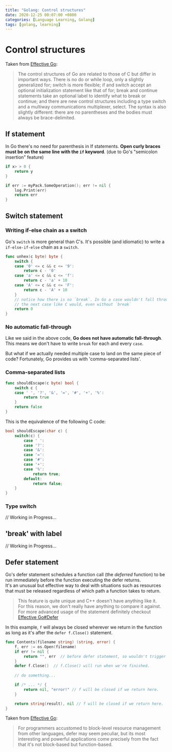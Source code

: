```yaml
---
title: "Golang: Control structures"
date: 2020-12-25 00:07:00 +0800
categories: [Language Learning, Golang]
tags: [golang, learning]
---
```


# Control structures
Taken from [Effective Go](https://golang.org/doc/effective_go.html#control-structures): 
> The control structures of Go are related to those of C but differ in important ways.
> There is no do or while loop, only a slightly generalized for; switch is more flexible;
> if and switch accept an optional initialization statement like that of for;
> break and continue statements take an optional label to identify what to break or continue;
> and there are new control structures including a type switch and a multiway communications
> multiplexer, select. The syntax is also slightly different:
> there are no parentheses and the bodies must always be brace-delimited.

## If statement

In Go there's no need for parenthesis in If statements. __Open curly braces must be__
__on the same line with the `if` keyword__. (due to Go's "semicolon insertion" feature)

```go
if x> > 0 {
    return y
}
```
```go
if err := myPack.SomeOperation(); err != nil {
    log.Print(err)
    return err
}
```

## Switch statement

### Writing if-else chain as a switch
Go's `switch` is more general than C's. It's possible (and idiomatic) to write 
a `if-else-if-else` chain as a `switch`.

```go
func unhex(c byte) byte {
    switch {
    case '0' <= c && c <= '9':
        return c - '0'
    case 'a' <= c && c <= 'f':
        return c - 'a' + 10
    case 'A' <= c && c <= 'F':
        return c - 'A' + 10
    }
    // notice how there is no `break`. In Go a case wouldn't fall through
    // the next case like C would, even without `break`
    return 0
}
```

### No automatic fall-through

Like we said in the above code, __Go does not have automatic fall-through__.
This means we don't have to write `break` for each and every `case`.

But what if we actually needed multiple case to land on the same piece of code?
Fortunately, Go provides us with 'comma-separated lists'.

### Comma-separated lists

```go
func shouldEscape(c byte) bool {
    switch c {
    case ' ', '?', '&', '=', '#', '+', '%':
        return true
    }
    return false
}
```

This is the equivalence of the following C code:

```c++
bool shouldEscape(char c) {
    switch(c) {
        case ' ':
        case '?':
        case '&':
        case '=':
        case '#':
        case '+':
        case '%':
            return true;
        default:
            return false;
    }
}
```

### Type switch

// Working in Progress...

## 'break' with label

// Working in Progress...

## Defer statement

Go's defer statement schedules a function call (the _deferred_ function) to be run 
immediately before the function executing the defer returns.  
It's an unusual but effective way to deal with situations such as resources that must 
be released regardless of which path a function takes to return.

> This feature is quite unique and C++ doesn't have anything like it.  
> For this reason, we don't really have anything to compare it against.  
> For more advanced usage of the statement definitely checkout
> [Effective Go#Defer](https://golang.org/doc/effective_go.html#defer)

In this example, `f` will always be closed wherever we return in the function as long
as it's after the `defer f.Close()` statement.
```go
func Contents(filename string) (string, error) {
    f, err := os.Open(filename)
    if err != nil {
        return "", err  // before defer statement, so wouldn't trigger `f.Close()`
    }
    defer f.Close()  // f.Close() will run when we're finished.
    
    // do something...

    if /* ... */ {
        return nil, "error!" // f will be closed if we return here.
    }

    return string(result), nil // f will be closed if we return here.
}
```


Taken from [Effective Go](https://golang.org/doc/effective_go.html#defer):
> For programmers accustomed to block-level resource management from other languages,
> defer may seem peculiar, but its most interesting and powerful applications come 
> precisely from the fact that it's not block-based but function-based.



